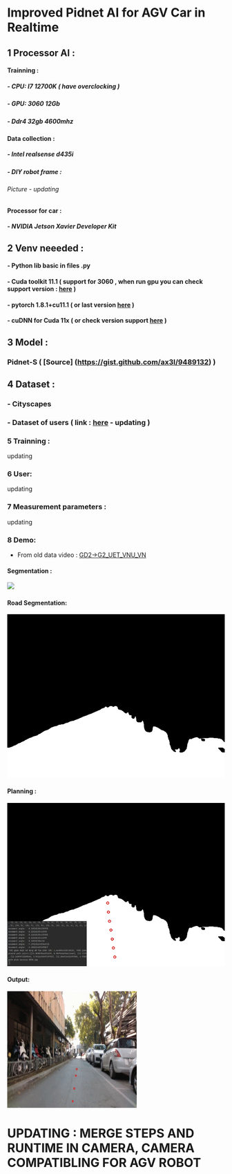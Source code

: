 # Improved Pidnet AI for AGV Car in Realtime 
## 1 Processor AI :
#### Trainning :
##### - CPU: I7 12700K ( have overclocking )
##### - GPU: 3060 12Gb
##### - Ddr4 32gb 4600mhz
#### Data collection :
##### - Intel realsense d435i
##### - DIY robot frame :
###### Picture - updating
#### Processor for car :
##### - NVIDIA Jetson Xavier Developer Kit
## 2 Venv neeeded :
#### - Python lib basic in files .py
#### - Cuda toolkit 11.1 ( support for 3060 , when run gpu you can check support version : [here](https://developer.nvidia.com/cuda-gpus) )
#### - pytorch 1.8.1+cu11.1 ( or last version [here](https://pytorch.org/get-started/previous-versions/) )
#### - cuDNN for Cuda 11x ( or check version support [here](https://gist.github.com/ax3l/9489132) )
## 3 Model :
### Pidnet-S ( [Source] (https://gist.github.com/ax3l/9489132) )
## 4 Dataset :
### - Cityscapes
### - Dataset of users ( link : [here](eror2) - updating )
### 5 Trainning :
updating
### 6 User:
updating
### 7 Measurement parameters :
updating
### 8 Demo:
- From old data video : [GD2->G2_UET_VNU_VN](https://www.youtube.com/watch?v=FAlXWG1bBJQ)
#### Segmentation :
![](https://github.com/dungchivas722/pidnetAi-jetsonAgx-agvRobot/blob/main/image/segment.gif)
#### Road Segmentation:
![](https://github.com/dungchivas722/pidnetAi-jetsonAgx-agvRobot/blob/main/image/road%20segmentation.gif)
#### Planning :
![](https://github.com/dungchivas722/pidnetAi-jetsonAgx-agvRobot/blob/main/image/plan.gif)
#### Output:
![](https://github.com/dungchivas722/pidnetAi-jetsonAgx-agvRobot/blob/main/image/4031893_CreateAgif.gif)
# UPDATING :  MERGE STEPS AND RUNTIME IN CAMERA, CAMERA COMPATIBLING FOR AGV ROBOT
